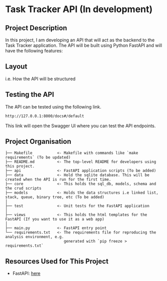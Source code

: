 # Task Tracker API (In development)

## Project Description
In this project, I am developing an API that will act as the backend to the Task Tracker application. The API will be built using Python FastAPI and will have the following features: 

## Layout
i.e. How the API will be structured

## Testing the API
The API can be tested using the following link.

```bash
http://127.0.0.1:8000/docs#/default
```
This link will open the Swagger UI where you can test the API endpoints.

## Project Organisation

    ├── Makefile           <- Makefile with commands like `make requirements` (To be updated)
    ├── README.md          <- The top-level README for developers using this project.
    ├── api                <- FastAPI application scripts (To be added)
    ├── data               <- Hold the sqlite database. This will be created when the API is run for the first time.
    ├── core               <- This holds the sql_db, models, schema and the crud scripts
    ├── models             <- Holds the data structures i.e linked list, stack, queue, binary tree, etc (To be added)
    │
    ├── test               <- Unit tests for the FastAPI application
    │
    ├── views              <- This holds the html templates for the FastAPI (If you want to use it as a web app)
    │
    ├── main.py            <- FastAPI entry point
    └── requirements.txt   <- The requirements file for reproducing the analysis environment, e.g.
                              generated with `pip freeze > requirements.txt`


## Resources Used for This Project
* FastAPI: [here](https://fastapi.tiangolo.com) <br>
